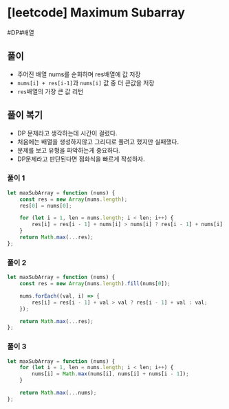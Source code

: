 # [leetcode] Maximum Subarray

#DP#배열

## 풀이

-   주어진 배열 nums를 순회하며 res배열에 값 저장
-   `nums[i] + res[i-1]`과 `nums[i]` 값 중 더 큰값을 저장
-   `res`배열의 가장 큰 값 리턴

## 풀이 복기

-   DP 문제라고 생각하는데 시간이 걸렸다.
-   처음에는 배열을 생성하지않고 그리디로 풀려고 했지만 실패했다.
-   문제를 보고 유형을 파악하는게 중요하다.
-   DP문제라고 판단된다면 점화식을 빠르게 작성하자.

### 풀이 1

```js
let maxSubArray = function (nums) {
    const res = new Array(nums.length);
    res[0] = nums[0];

    for (let i = 1, len = nums.length; i < len; i++) {
        res[i] = res[i - 1] + nums[i] > nums[i] ? res[i - 1] + nums[i] : nums[i];
    }
    return Math.max(...res);
};
```

### 풀이 2

```js
let maxSubArray = function (nums) {
    const res = new Array(nums.length).fill(nums[0]);

    nums.forEach((val, i) => {
        res[i] = res[i - 1] + val > val ? res[i - 1] + val : val;
    });

    return Math.max(...res);
};
```

### 풀이 3

```js
let maxSubArray = function (nums) {
    for (let i = 1, len = nums.length; i < len; i++) {
        nums[i] = Math.max(nums[i], nums[i] + nums[i - 1]);
    }

    return Math.max(...nums);
};
```
